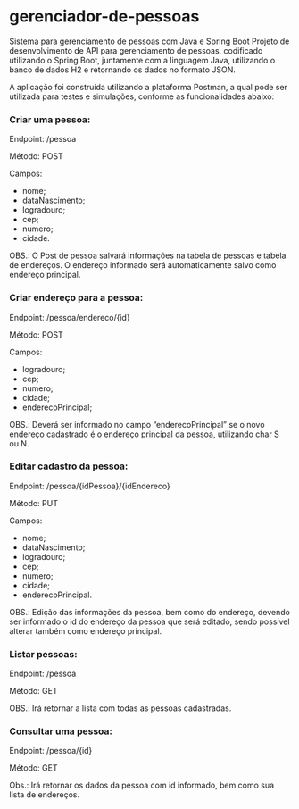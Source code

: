 # gerenciador-de-pessoas
Sistema para gerenciamento de pessoas com Java e Spring Boot
Projeto de desenvolvimento de API para gerenciamento de pessoas, codificado utilizando o Spring Boot, juntamente com a linguagem Java, utilizando o banco de dados H2 e retornando os dados no formato JSON.

A aplicação foi construída utilizando a plataforma Postman, a qual pode ser utilizada para testes e simulações, conforme as funcionalidades abaixo:

### Criar uma pessoa:

Endpoint: /pessoa

Método: POST

Campos:
- nome;
- dataNascimento;
- logradouro;
- cep;
- numero;
- cidade.

OBS.: O Post de pessoa salvará informações na tabela de pessoas e tabela de endereços. O endereço informado será automaticamente salvo como endereço principal.

### Criar endereço para a pessoa:

Endpoint: /pessoa/endereco/{id}

Método: POST

Campos: 
- logradouro;
- cep;
- numero;
- cidade;
- enderecoPrincipal;

OBS.: Deverá ser informado no campo “enderecoPrincipal” se o novo endereço cadastrado é o endereço principal da pessoa, utilizando char S ou N.

### Editar cadastro da pessoa:

Endpoint: /pessoa/{idPessoa}/{idEndereco}

Método: PUT

Campos:
- nome;
- dataNascimento;
- logradouro;
- cep;
- numero;
- cidade;
- enderecoPrincipal.

OBS.: Edição das informações da pessoa, bem como do endereço, devendo ser informado o id do endereço da pessoa que será editado, sendo possível alterar também como endereço principal.

### Listar pessoas:
Endpoint: /pessoa

Método: GET

OBS.: Irá retornar a lista com todas as pessoas cadastradas.

### Consultar uma pessoa:
Endpoint: /pessoa/{id}

Método: GET

Obs.: Irá retornar os dados da pessoa com id informado, bem como sua lista de endereços.
